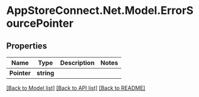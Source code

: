 # AppStoreConnect.Net.Model.ErrorSourcePointer

## Properties

Name | Type | Description | Notes
------------ | ------------- | ------------- | -------------
**Pointer** | **string** |  | 

[[Back to Model list]](../README.md#documentation-for-models) [[Back to API list]](../README.md#documentation-for-api-endpoints) [[Back to README]](../README.md)

